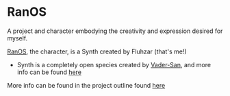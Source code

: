 # RanOS

A project and character embodying the creativity and expression desired for myself.

[RanOS](https://www.furaffinity.net/view/32036759/), the character, is a Synth created by Fluhzar (that's me!)

* Synth is a completely open species created by [Vader-San](https://twitter.com/VaderSan), and more info can be found [here](https://www.furaffinity.net/view/30498471)

More info can be found in the project outline found [here](Notes/ProjectOutline.md)
